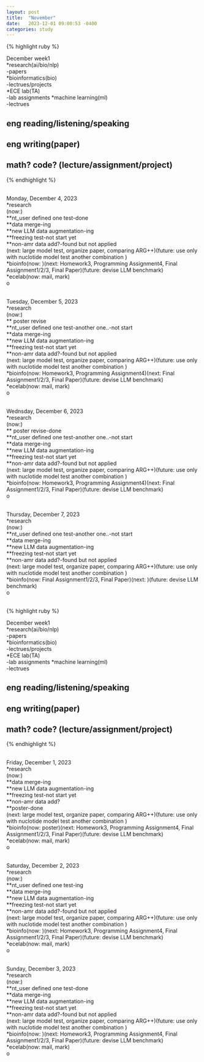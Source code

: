 ```yaml
---
layout: post
title:  "November"
date:   2023-12-01 09:00:53 -0400
categories: study
---
```








{% highlight ruby %}


December week1   
*research(ai/bio/nlp)     
	-papers       
*bioinformatics(bio)  
	-lectrues/projects    
*ECE lab(TA)  
	-lab assignments 
*machine learning(ml)  
	-lectrues
	
## eng reading/listening/speaking  
## eng writing(paper)  
## math? code? (lecture/assignment/project)    

{% endhighlight %}  
<br/>



Monday, December 4, 2023  
*research  
(now:)  
**nt_user defined one test-done  
**data merge-ing   
**new LLM data augmentation-ing  
**freezing test-not start yet  
**non-amr data add?-found but not applied     
(next: large model test, organize paper, comparing ARG++)(future: use only with nuclotide model test another combination )  
*bioinfo(now: )(next:  Homework3, Programming Assignment4, Final Assignment1/2/3, Final Paper)(future:  devise LLM benchmark)   
*ecelab(now: mail, mark)     
o  
<br/>  

Tuesday, December 5, 2023  
*research  
(now:)  
** poster revise  
**nt_user defined one test-another one..-not start    
**data merge-ing   
**new LLM data augmentation-ing  
**freezing test-not start yet  
**non-amr data add?-found but not applied     
(next: large model test, organize paper, comparing ARG++)(future: use only with nuclotide model test another combination )  
*bioinfo(now: Homework3, Programming Assignment4)(next:  Final Assignment1/2/3, Final Paper)(future:  devise LLM benchmark)   
*ecelab(now: mail, mark)     
o  
<br/>  

Wednsday, December 6, 2023  
*research  
(now:)  
** poster revise-done    
**nt_user defined one test-another one..-not start    
**data merge-ing   
**new LLM data augmentation-ing  
**freezing test-not start yet  
**non-amr data add?-found but not applied     
(next: large model test, organize paper, comparing ARG++)(future: use only with nuclotide model test another combination )  
*bioinfo(now: Homework3, Programming Assignment4)(next:  Final Assignment1/2/3, Final Paper)(future:  devise LLM benchmark)   
o  
<br/>  

Thursday, December 7, 2023  
*research  
(now:)  
**nt_user defined one test-another one..-not start    
**data merge-ing   
**new LLM data augmentation-ing  
**freezing test-not start yet  
**non-amr data add?-found but not applied     
(next: large model test, organize paper, comparing ARG++)(future: use only with nuclotide model test another combination )  
*bioinfo(now: Final Assignment1/2/3, Final Paper)(next:  )(future:  devise LLM benchmark)   
o  
<br/>  




{% highlight ruby %}


December week1   
*research(ai/bio/nlp)     
	-papers       
*bioinformatics(bio)  
	-lectrues/projects    
*ECE lab(TA)  
	-lab assignments 
*machine learning(ml)  
	-lectrues
	
## eng reading/listening/speaking  
## eng writing(paper)  
## math? code? (lecture/assignment/project)    

{% endhighlight %}  
<br/>


Friday, December 1, 2023  
*research  
(now:)  
**data merge-ing   
**new LLM data augmentation-ing  
**freezing test-not start yet  
**non-amr data add?   
**poster-done  
(next: large model test, organize paper, comparing ARG++)(future: use only with nuclotide model test another combination )  
*bioinfo(now: poster)(next:  Homework3, Programming Assignment4, Final Assignment1/2/3, Final Paper)(future:  devise LLM benchmark)   
*ecelab(now: mail, mark)     
o  
<br/>  


Saturday, December 2, 2023  
*research  
(now:)  
**nt_user defined one test-ing    
**data merge-ing   
**new LLM data augmentation-ing  
**freezing test-not start yet  
**non-amr data add?-found but not applied     
(next: large model test, organize paper, comparing ARG++)(future: use only with nuclotide model test another combination )  
*bioinfo(now: )(next:  Homework3, Programming Assignment4, Final Assignment1/2/3, Final Paper)(future:  devise LLM benchmark)   
*ecelab(now: mail, mark)     
o  
<br/>  


Sunday, December 3, 2023  
*research  
(now:)  
**nt_user defined one test-done  
**data merge-ing   
**new LLM data augmentation-ing  
**freezing test-not start yet  
**non-amr data add?-found but not applied     
(next: large model test, organize paper, comparing ARG++)(future: use only with nuclotide model test another combination )  
*bioinfo(now: )(next:  Homework3, Programming Assignment4, Final Assignment1/2/3, Final Paper)(future:  devise LLM benchmark)   
*ecelab(now: mail, mark)     
o  
<br/>  





